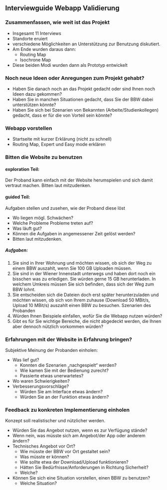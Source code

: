 ## Interviewguide Webapp Validierung

### Zusammenfassen, wie weit ist das Projekt
- Insgesamt 11 Interviews
- Standorte eruiert 
- verschiedene Möglichkeiten an Unterstützung zur Benutzung diskutiert.
- Am Ende wurden daraus dann:
	- Routing Map
	- Isochrone Map
- Diese beiden Modi wurden dann als Prototyp entwickelt
### Noch neue Ideen oder Anregungen zum Projekt gehabt?
- Haben Sie danach noch an das Projekt gedacht oder sind Ihnen noch Ideen dazu gekommen?
- Haben Sie in manchen Situationen gedacht, dass Sie der BBW dabei unterstützen könnte? 
- Haben Sie sich bei Szenarien von Bekannten (Arbeite/Studienkollegen) gedacht, dass er für die von Vorteil sein könnte?
### Webapp vorstellen
- Startseite mit kurzer Erklärung (nicht zu schnell)
- Routing Map, Expert und Easy mode erklären
### Bitten die Website zu benutzen
#### exploration Teil:
Der Proband kann einfach mit der Website herumspielen und sich damit vertraut machen. Bitten laut mitzudenken.
#### guided Teil:
Aufgaben stellen und zusehen, wie der Proband diese löst
- Wo liegen mögl. Schwächen?
- Welche Probleme Probleme treten auf?
- Was läuft gut?
- Können die Aufgaben in angemessener Zeit gelöst werden?
- Bitten laut mitzudenken.
##### Aufgaben:
1. Sie sind in Ihrer Wohnung und möchten wissen, ob sich der Weg zu einem BBW auszahlt, wenn Sie 100 GB Uploaden müssen.
2. Sie sind in der Wiener Innenstadt unterwegs und haben dort noch ein bisschen was zu erledigen. Sie würden gerne 15 GB herunterladen. In welchem Umkreis müssen Sie sich befinden, dass sich der Weg zum BBW lohnt.
3. Sie entscheiden sich die Dateien doch erst später herunterzuladen und möchten wissen, ob sich von Ihrem zuhause (Download 50 MBit/s, Upload 10 MBit/s) auszahlt einen BBW zu besuchen.
Szenarien des Probanden
5. Würden Ihnen Beispiele einfallen, wofür Sie die Webapp nutzen würden?
6. Gibt es für Sie wichtige Bereiche, die nicht abgedeckt werden, die Ihnen aber dennoch nützlich vorkommen würden?

### Erfahrungen mit der Website in Erfahrung bringen?
Subjektive Meinung der Probanden einholen:
- Was lief gut?
	- Konnten die Szenarien „nachgespielt“ werden?
	- Wie kamen Sie mit der Bedienung zurecht?
	- Passierte etwas unerwartetes?
- Wo waren Schwierigkeiten?
- Verbesserungsvorschläge?
	- Würden Sie am Interface etwas ändern?
	- Würden Sie an der Funktion etwas ändern?

### Feedback zu konkreten Implementierung einholen
Konzept soll realistischer und nützlicher werden.
- Würden Sie das Angebot nutzen, wenn es zur Verfügung stände?
- Wenn nein, was müsste sich am Angebot/der App oder anderem ändern?
- Technisches Angebot vor Ort?
	- Wie müsste der BBW vor Ort gestaltet sein? 
	- Was müsste er können? 
	- Wie sollte etwa der Download/Upload funktionieren? 
	- Hätten Sie Bedürfnisse/Anforderungen in Richtung Sicherheit?
	- Welche?
- Können Sie sich eine Situation vorstellen, einen BBW zu benutzen?
	- Welche Situation?
